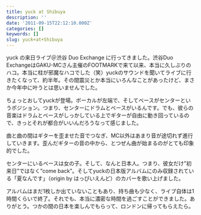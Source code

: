 ```yaml
---
title: yuck at Shibuya
description: ''
date: '2011-09-15T22:12:10.000Z'
categories: []
keywords: []
slug: yuck+at+Shibuya
---
```

yuck の来日ライブ＠渋谷 Duo Exchange に行ってきました。渋谷Duo ExchangeはGAKU-MCさん主催のFOOTMARKで来て以来、本当に久しぶりのハコ。本当に柱が邪魔なハコでした（笑）yuckのサウンドを聞いてライブに行きたくなって、約半年。その間震災とか本当にいろんなことがあったけど、まさか今年中に叶うとは思いませんでした。

ちょっとおしてyuckが登場。ボーカルが左端で、そしてベースがセンターというポジション。つまり、センターにドラムとベースがいるんです。でも、彼らの音楽はドラムとベースがしっかしている上でギターが自由に動き回っているので、きっとそれが都合がいいんだろうなって感じました。

曲と曲の間はギターを歪ませた音でつなぎ、MC以外はあまり音が途切れず進行していきます。歪んだギターの音の中から、とつぜん曲が始まるのがとても印象的でした。

センターにいるベースは女の子。そして、なんと日本人。つまり、彼女だけ”初来日”ではなく”come back”。そしてyuckの日本版アルバムにのみ収録されている「夏なんです」（origin by はっぴいえんど）のカバーを歌い上げました。

アルバムはまだ1枚しか出ていないこともあり、持ち曲も少なく、ライブ自体は1時間くらいで終了。それでも、本当に濃密な時間を過ごすことができました。ありがとう。つかの間の日本を楽しんでもらって、ロンドンに帰ってもらえたら。